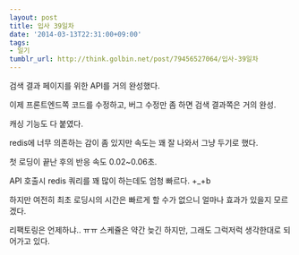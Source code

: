 ```yaml
---
layout: post
title: 입사 39일차
date: '2014-03-13T22:31:00+09:00'
tags:
- 일기
tumblr_url: http://think.golbin.net/post/79456527064/입사-39일차
---
```

검색 결과 페이지를 위한 API를 거의 완성했다.

이제 프론트엔드쪽 코드를 수정하고, 버그 수정만 좀 하면 검색 결과쪽은 거의 완성.

캐싱 기능도 다 붙였다.

redis에 너무 의존하는 감이 좀 있지만 속도는 꽤 잘 나와서 그냥 두기로 했다.

첫 로딩이 끝난 후의 반응 속도 0.02~0.06초.

API 호출시 redis 쿼리를 꽤 많이 하는데도 엄청 빠르다. +_+b

하지만 여전히 최초 로딩시의 시간은 빠르게 할 수가 없으니 얼마나 효과가 있을지 모르겠다.


리팩토링은 언제하냐.. ㅠㅠ
스케쥴은 약간 늦긴 하지만, 그래도 그럭저럭 생각한대로 되어가고 있다.

